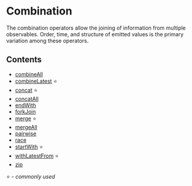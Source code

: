 # Combination

The combination operators allow the joining of information from multiple observables. Order, time, and structure of emitted values is the primary variation among these operators.

## Contents

* [combineAll](combineall.md)
* [combineLatest](combinelatest.md) :star:
* [concat](concat.md) :star:
* [concatAll](concatall.md)
* [endWith](endwith.md)
* [forkJoin](forkjoin.md)
* [merge](merge.md) :star:
* [mergeAll](mergeall.md)
* [pairwise](pairwise.md)
* [race](race.md)
* [startWith](startwith.md) :star:
* [withLatestFrom](withlatestfrom.md) :star:
* [zip](zip.md)

:star: - _commonly used_

